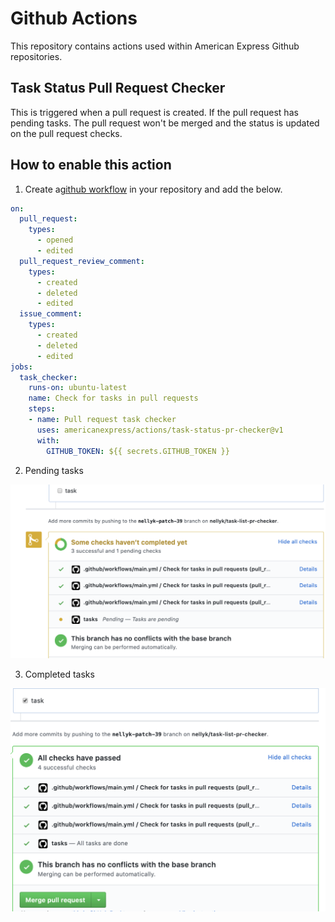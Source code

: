 # Github Actions

This repository contains actions used within American Express Github repositories.

## Task Status Pull Request Checker

This is triggered when a pull request is created. If the pull request has pending tasks. The pull request won't be merged and the status is updated on the pull request checks.

## How to enable this action

1. Create a[github workflow](https://help.github.com/en/actions/configuring-and-managing-workflows/configuring-a-workflow) in your repository and add the below.

```yaml
on:
  pull_request:
    types: 
      - opened
      - edited
  pull_request_review_comment:
    types: 
      - created
      - deleted
      - edited
  issue_comment:
    types: 
      - created
      - deleted
      - edited
jobs:
  task_checker:
    runs-on: ubuntu-latest
    name: Check for tasks in pull requests
    steps:
    - name: Pull request task checker
      uses: americanexpress/actions/task-status-pr-checker@v1
      with:
        GITHUB_TOKEN: ${{ secrets.GITHUB_TOKEN }}
```

2. Pending tasks

![Pending task](./task-status-pr-checker/pending-task.png)

3. Completed tasks

![Completed tasks](./task-status-pr-checker/complete-task.png)
